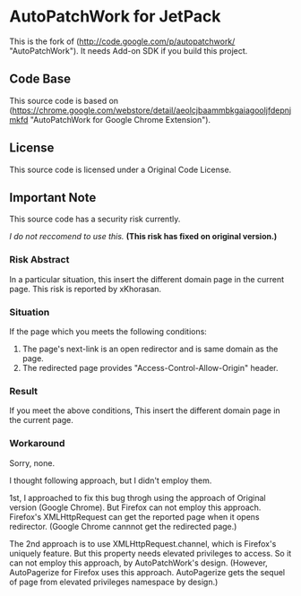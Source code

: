 AutoPatchWork for JetPack
==========

This is the fork of (http://code.google.com/p/autopatchwork/ "AutoPatchWork").
It needs Add-on SDK if you build this project.

Code Base
-------

This source code is based on (https://chrome.google.com/webstore/detail/aeolcjbaammbkgaiagooljfdepnjmkfd "AutoPatchWork for Google Chrome Extension").

License
-------

This source code is licensed under a Original Code License.

Important Note
-------

This source code has a security risk currently.

*I do not reccomend to use this.*
**(This risk has fixed on original version.)**

### Risk Abstract

In a particular situation, this insert the different domain page in the current page.
This risk is reported by xKhorasan.

### Situation

If the page which you meets the following conditions:

1. The page's next-link is an open redirector and is same domain as the page.
2. The redirected page provides "Access-Control-Allow-Origin" header.

### Result

If you meet the above conditions,
This insert the different domain page in the current page.

### Workaround

Sorry, none.

I thought following approach, but I didn't employ them.

1st, I approached to fix this bug throgh 
using the approach of Original version (Google Chrome).
But Firefox can not employ this approach.
Firefox's XMLHttpRequest can get the reported page 
when it opens redirector.
(Google Chrome cannnot get the redirected page.)


The 2nd approach is to use XMLHttpRequest.channel,
which is Firefox's uniquely feature.
But this property needs elevated privileges to access.
So it can not employ this approach, by AutoPatchWork's design.
(However, AutoPagerize for Firefox uses this approach.
AutoPagerize gets the sequel of page from elevated privileges namespace
by design.)



